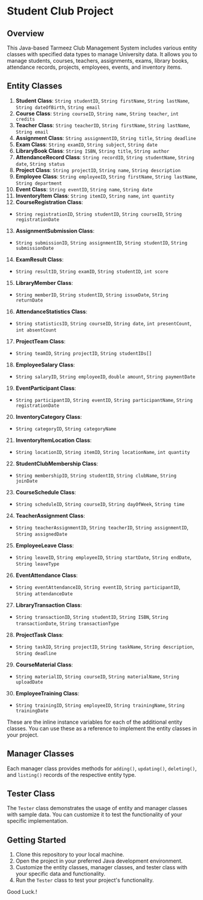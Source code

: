 # Student Club Project

## Overview

This Java-based Tarmeez Club Management System includes various entity classes with specified data types to manage University data. It allows you to manage students, courses, teachers, assignments, exams, library books, attendance records, projects, employees, events, and inventory items.

## Entity Classes

1. **Student Class**: 
   `String studentID`, `String firstName`, `String lastName`, `String dateOfBirth`, `String email`
2. **Course Class**: 
   `String courseID`, `String name`, `String teacher`, `int credits`
3. **Teacher Class**: 
   `String teacherID`, `String firstName`, `String lastName`, `String email`
4. **Assignment Class**: 
   `String assignmentID`, `String title`, `String deadline`
5. **Exam Class**: 
   `String examID`, `String subject`, `String date`
6. **LibraryBook Class**: 
   `String ISBN`, `String title`, `String author`
7. **AttendanceRecord Class**: 
   `String recordID`, `String studentName`, `String date`, `String status`
8. **Project Class**: 
   `String projectID`, `String name`, `String description`
9. **Employee Class**: 
   `String employeeID`, `String firstName`, `String lastName`, `String department`
10. **Event Class**: 
   `String eventID`, `String name`, `String date`
11. **InventoryItem Class**: 
   `String itemID`, `String name`, `int quantity`
12. **CourseRegistration Class**:
   - `String registrationID`, `String studentID`, `String courseID`, `String registrationDate`
13. **AssignmentSubmission Class**:
   - `String submissionID`, `String assignmentID`, `String studentID`, `String submissionDate`
14. **ExamResult Class**:
   - `String resultID`, `String examID`, `String studentID`, `int score`
15. **LibraryMember Class**:
   - `String memberID`, `String studentID`, `String issueDate`, `String returnDate`
16. **AttendanceStatistics Class**:
   - `String statisticsID`, `String courseID`, `String date`, `int presentCount`, `int absentCount`
17. **ProjectTeam Class**:
   - `String teamID`, `String projectID`, `String studentIDs[]`
18. **EmployeeSalary Class**:
   - `String salaryID`, `String employeeID`, `double amount`, `String paymentDate`
19. **EventParticipant Class**:
   - `String participantID`, `String eventID`, `String participantName`, `String registrationDate`
20. **InventoryCategory Class**:
   - `String categoryID`, `String categoryName`
21. **InventoryItemLocation Class**:
   - `String locationID`, `String itemID`, `String locationName`, `int quantity`
22. **StudentClubMembership Class**:
   - `String membershipID`, `String studentID`, `String clubName`, `String joinDate`
23. **CourseSchedule Class**:
   - `String scheduleID`, `String courseID`, `String dayOfWeek`, `String time`
24. **TeacherAssignment Class**:
   - `String teacherAssignmentID`, `String teacherID`, `String assignmentID`, `String assignedDate`
25. **EmployeeLeave Class**:
   - `String leaveID`, `String employeeID`, `String startDate`, `String endDate`, `String leaveType`
26. **EventAttendance Class**:
   - `String eventAttendanceID`, `String eventID`, `String participantID`, `String attendanceDate`
27. **LibraryTransaction Class**:
   - `String transactionID`, `String studentID`, `String ISBN`, `String transactionDate`, `String transactionType`
28. **ProjectTask Class**:
   - `String taskID`, `String projectID`, `String taskName`, `String description`, `String deadline`
29. **CourseMaterial Class**:
   - `String materialID`, `String courseID`, `String materialName`, `String uploadDate`
30. **EmployeeTraining Class**:
   - `String trainingID`, `String employeeID`, `String trainingName`, `String trainingDate`

These are the inline instance variables for each of the additional entity classes. You can use these as a reference to implement the entity classes in your project.
## Manager Classes

Each manager class provides methods for `adding()`, `updating()`, `deleting()`, and `listing()` records of the respective entity type.

## Tester Class

The `Tester` class demonstrates the usage of entity and manager classes with sample data. You can customize it to test the functionality of your specific implementation.

## Getting Started

1. Clone this repository to your local machine.
2. Open the project in your preferred Java development environment.
3. Customize the entity classes, manager classes, and tester class with your specific data and functionality.
4. Run the `Tester` class to test your project's functionality.

Good Luck.!

